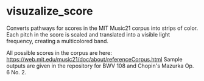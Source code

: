 # visuzalize_score
Converts pathways for scores in the MIT Music21 corpus into strips of color. Each pitch in the score is scaled and translated into a visible light frequency, creating a multicolored band.

All possible scores in the corpus are here: https://web.mit.edu/music21/doc/about/referenceCorpus.html
Sample outputs are given in the repository for BWV 108 and Chopin's Mazurka Op. 6 No. 2.
